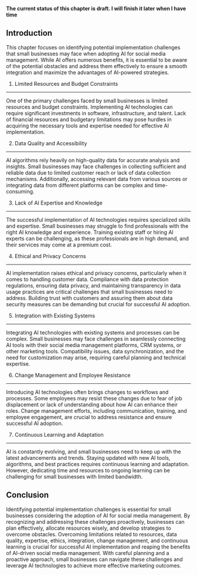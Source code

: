 **The current status of this chapter is draft. I will finish it later when I have time**

Introduction
------------

This chapter focuses on identifying potential implementation challenges that small businesses may face when adopting AI for social media management. While AI offers numerous benefits, it is essential to be aware of the potential obstacles and address them effectively to ensure a smooth integration and maximize the advantages of AI-powered strategies.

1. Limited Resources and Budget Constraints
-------------------------------------------

One of the primary challenges faced by small businesses is limited resources and budget constraints. Implementing AI technologies can require significant investments in software, infrastructure, and talent. Lack of financial resources and budgetary limitations may pose hurdles in acquiring the necessary tools and expertise needed for effective AI implementation.

2. Data Quality and Accessibility
---------------------------------

AI algorithms rely heavily on high-quality data for accurate analysis and insights. Small businesses may face challenges in collecting sufficient and reliable data due to limited customer reach or lack of data collection mechanisms. Additionally, accessing relevant data from various sources or integrating data from different platforms can be complex and time-consuming.

3. Lack of AI Expertise and Knowledge
-------------------------------------

The successful implementation of AI technologies requires specialized skills and expertise. Small businesses may struggle to find professionals with the right AI knowledge and experience. Training existing staff or hiring AI experts can be challenging, as these professionals are in high demand, and their services may come at a premium cost.

4. Ethical and Privacy Concerns
-------------------------------

AI implementation raises ethical and privacy concerns, particularly when it comes to handling customer data. Compliance with data protection regulations, ensuring data privacy, and maintaining transparency in data usage practices are critical challenges that small businesses need to address. Building trust with customers and assuring them about data security measures can be demanding but crucial for successful AI adoption.

5. Integration with Existing Systems
------------------------------------

Integrating AI technologies with existing systems and processes can be complex. Small businesses may face challenges in seamlessly connecting AI tools with their social media management platforms, CRM systems, or other marketing tools. Compatibility issues, data synchronization, and the need for customization may arise, requiring careful planning and technical expertise.

6. Change Management and Employee Resistance
--------------------------------------------

Introducing AI technologies often brings changes to workflows and processes. Some employees may resist these changes due to fear of job displacement or lack of understanding about how AI can enhance their roles. Change management efforts, including communication, training, and employee engagement, are crucial to address resistance and ensure successful AI adoption.

7. Continuous Learning and Adaptation
-------------------------------------

AI is constantly evolving, and small businesses need to keep up with the latest advancements and trends. Staying updated with new AI tools, algorithms, and best practices requires continuous learning and adaptation. However, dedicating time and resources to ongoing learning can be challenging for small businesses with limited bandwidth.

Conclusion
----------

Identifying potential implementation challenges is essential for small businesses considering the adoption of AI for social media management. By recognizing and addressing these challenges proactively, businesses can plan effectively, allocate resources wisely, and develop strategies to overcome obstacles. Overcoming limitations related to resources, data quality, expertise, ethics, integration, change management, and continuous learning is crucial for successful AI implementation and reaping the benefits of AI-driven social media management. With careful planning and a proactive approach, small businesses can navigate these challenges and leverage AI technologies to achieve more effective marketing outcomes.
